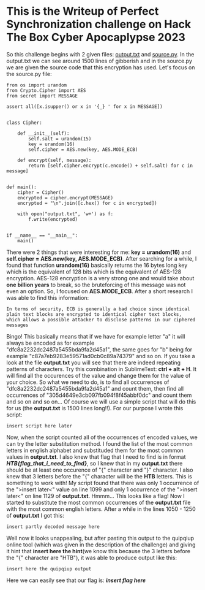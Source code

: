 # This is the Writeup of Perfect Synchronization challenge on Hack The Box Cyber Apocaplypse 2023
So this challenge begins with 2 given files: [output.txt]() and [source.py](). In the output.txt we can see around 1500 lines of gibberish and in the source.py 
we are given the source code that this encryption has used. Let's focus on the source.py file:



    from os import urandom
    from Crypto.Cipher import AES
    from secret import MESSAGE

    assert all([x.isupper() or x in '{_} ' for x in MESSAGE])


    class Cipher:

        def __init__(self):
            self.salt = urandom(15)
            key = urandom(16)
            self.cipher = AES.new(key, AES.MODE_ECB)

        def encrypt(self, message):
            return [self.cipher.encrypt(c.encode() + self.salt) for c in message]


    def main():
        cipher = Cipher()
        encrypted = cipher.encrypt(MESSAGE)
        encrypted = "\n".join([c.hex() for c in encrypted])

        with open("output.txt", 'w+') as f:
            f.write(encrypted)


    if __name__ == "__main__":
        main()
    


There were 2 things that were interesting for me: **key = urandom(16)** and **self.cipher = AES.new(key, AES.MODE_ECB)**. After searching for a while, I found that
function **urandom(16)** basically returns the 16 bytes long key which is the equivalent of 128 bits which is the equivalent of AES-128 encryption.
AES-128 encryption is a very strong one and would take about **one billion years** to break, so the bruteforcing of this message was not even an option.
So, I focused on **AES.MODE_ECB**. After a short research I was able to find this information:



    In terms of security, ECB is generally a bad choice since identical plain text blocks are encrypted to identical cipher text blocks, 
    which allows a possible attacker to disclose patterns in our ciphered messages


Bingo! This basically means that if we have for example letter "a" it will always be encoded as for example "dfc8a2232dc2487a5455bda9fa2d45a1", the same goes for
"b" being for example "c87a7eb9283e59571ad0cb0c89a74379" and so on. If you take a look at the file **output.txt** you will see that there are indeed repeating patterns
of characters. Try this combination in SublimeText: **ctrl + alt + H**. It will find all the occurences of the value and change them for the value of your choice.
So what we need to do, is to find all occurrences of "dfc8a2232dc2487a5455bda9fa2d45a1" and count them, then find all occurrences of "305d4649e3cb097fb094f8f45abbf0dc"
and count them and so on and so on... Of course we will use a simple script that will do this for us (the **output.txt** is 1500 lines long!!). For our purpose I wrote this script:



    insert script here later
    


Now, when the script counted all of the occurrences of encoded values, we can try the letter substitution method. I found the list of the most common letters in english alphabet and substituded them for the most common values in **output.txt**. I also knew that flag that I need to find is in format
**_HTB{flag_that_i_need_to_find}_**, so I knew that in my **output.txt** there should be at least one occurence of "{" character and "}" character. I also knew that 3 letters before the "{" character will be the **HTB** letters. This is something to work with! My script found that there was only 1 occurrence of the ">insert later<" value on line 1099 and only 1 occurrence of the ">insert later<" on line 1129 of **output.txt**. Hmmm... This looks like a flag! Now I started to substitute the most common occurrences of the **output.txt** file with the most common english letters. After a while in the lines 1050 - 1250 of **output.txt** I got this:



    insert partly decoded message here
    

Well now it looks unappealing, but after pasting this output to the quipqiup online tool (which was given in the description of the challenge) and giving it hint that **insert here the hint**(we know this because the 3 letters before the "{" character are "HTB"), it was able to produce output like this:



    insert here the quipqiup output
    


Here we can easily see that our flag is: **_insert flag here_**
